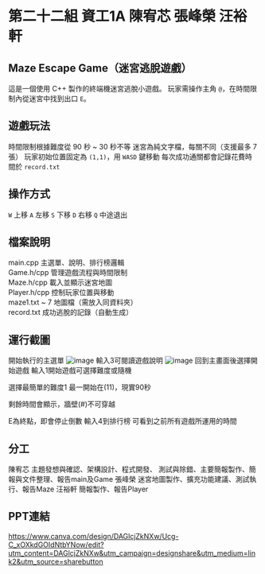 # 第二十二組 資工1A 陳宥芯 張峰榮 汪裕軒 

## Maze Escape Game（迷宮逃脫遊戲）
 
這是一個使用 C++ 製作的終端機迷宮逃脫小遊戲。
玩家需操作主角 `@`，在時間限制內從迷宮中找到出口 `E`。



## 遊戲玩法

時間限制根據難度從 90 秒 ~ 30 秒不等
迷宮為純文字檔，每關不同（支援最多 7 張）
玩家初始位置固定為 `(1,1)`，用 `WASD` 鍵移動
每次成功通關都會記錄花費時間於 `record.txt`



## 操作方式

 `W`  上移 
 `A`  左移
 `S`  下移 
 `D`  右移
 `Q`  中途退出 



## 檔案說明    

 main.cpp        主選單、說明、排行榜邏輯      
 Game.h/cpp      管理遊戲流程與時間限制        
 Maze.h/cpp      載入並顯示迷宮地圖             
 Player.h/cpp    控制玩家位置與移動             
 maze1.txt ~ 7   地圖檔（需放入同資料夾）        
 record.txt      成功逃脫的記錄（自動生成） 

 
## 運行截圖

開始執行的主選單
![image](https://github.com/user-attachments/assets/48887730-3abe-4125-b99e-bca571abdfd7)
輸入3可閱讀遊戲說明
![image](https://github.com/user-attachments/assets/635fa5a0-6ca9-4a82-9a32-e4cadaee8511)
回到主畫面後選擇開始遊戲
輸入1開始遊戲可選擇難度或隨機

選擇最簡單的難度1
最一開始在(11)，現實90秒

剩餘時間會顯示，牆壁(#)不可穿越

E為終點，即會停止倒數
輸入4到排行榜
可看到之前所有遊戲所運用的時間

## 分工
陳宥芯  主題發想與確認、架構設計、程式開發、
        測試與除錯、主要簡報製作、簡報與文件整理、報告main及Game
張峰榮  迷宮地圖製作、擴充功能建議、測試執行、報告Maze
汪裕軒  簡報製作、報告Player


## PPT連結
https://www.canva.com/design/DAGlcjZkNXw/Ucg-C_xOXkdGOIdNtbYNow/edit?utm_content=DAGlcjZkNXw&utm_campaign=designshare&utm_medium=link2&utm_source=sharebutton
